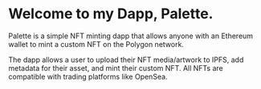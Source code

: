 # Welcome to my Dapp, Palette. 

Palette is a simple NFT minting dapp that allows anyone with an Ethereum wallet to mint a custom NFT on the Polygon network. 

The dapp allows a user to upload their NFT media/artwork to IPFS, add metadata for their asset, and mint their custom NFT. All NFTs are compatible with trading platforms like OpenSea.


